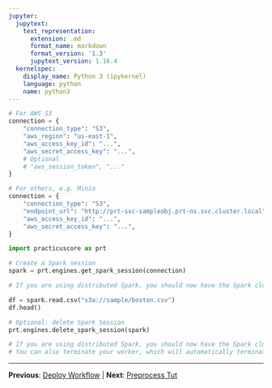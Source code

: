 ```yaml
---
jupyter:
  jupytext:
    text_representation:
      extension: .md
      format_name: markdown
      format_version: '1.3'
      jupytext_version: 1.16.4
  kernelspec:
    display_name: Python 3 (ipykernel)
    language: python
    name: python3
---
```


```python
# For AWS S3
connection = {
    "connection_type": "S3",
    "aws_region": "us-east-1",
    "aws_access_key_id": "...",
    "aws_secret_access_key": "...",
    # Optional
    # "aws_session_token", "..."
}
```

```python
# For others, e.g. Minio
connection = {
    "connection_type": "S3",
    "endpoint_url": "http://prt-svc-sampleobj.prt-ns.svc.cluster.local",
    "aws_access_key_id": "...",
    "aws_secret_access_key": "...",
}
```

```python
import practicuscore as prt 

# Create a Spark session
spark = prt.engines.get_spark_session(connection)

# If you are using distributed Spark, you should now have the Spark cluster up & running. 
```

```python
df = spark.read.csv("s3a://sample/boston.csv")
df.head()
```

```python
# Optional: delete Spark Session 
prt.engines.delete_spark_session(spark)

# If you are using distributed Spark, you should now have the Spark cluster terminated.
# You can also terminate your worker, which will automatically terminate the child Spark Cluster. 
```


---

**Previous**: [Deploy Workflow](deploy-workflow.md) | **Next**: [Preprocess Tut](../sdk-preprocessing/preprocess-tut.md)
